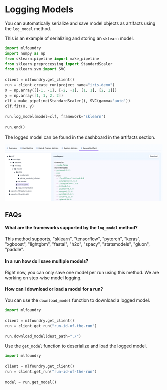 # Logging Models

You can automatically serialize and save model objects as artifacts using the `log_model` method.

This is an example of serializing and storing an `sklearn` model.

```python
import mlfoundry
import numpy as np
from sklearn.pipeline import make_pipeline
from sklearn.preprocessing import StandardScaler
from sklearn.svm import SVC

client = mlfoundry.get_client()
run = client.create_run(project_name="iris-demo")
X = np.array([[-1, -1], [-2, -1], [1, 1], [2, 1]])
y = np.array([1, 1, 2, 2])
clf = make_pipeline(StandardScaler(), SVC(gamma='auto'))
clf.fit(X, y)

run.log_model(model=clf, framework="sklearn")

run.end()
```

The logged model can be found in the dashboard in the artifacts section.

![Logged Model](../../assets/model.png)

## FAQs

#### What are the frameworks supported by the `log_model` method?

This method supports, "sklearn", "tensorflow", "pytorch", "keras", "xgboost", "lightgbm", "fastai", "h2o", "spacy", "statsmodels", "gluon", "paddle".

#### In a run how do I save multiple models?

Right now, you can only save one model per run using this method. We are working on step-wise model logging.

#### How can I download or load a model for a run?

You can use the `download_model` function to download a logged model.

```python
import mlfoundry

client = mlfoundry.get_client()
run = client.get_run("run-id-of-the-run")

run.download_model(dest_path="./")
```

Use the `get_model` function to deserialize and load the logged model.


```python
import mlfoundry

client = mlfoundry.get_client()
run = client.get_run("run-id-of-the-run")

model = run.get_model()
```